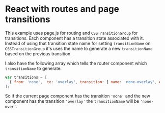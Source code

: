 # React with routes and page transitions

This example uses page.js for routing and `CSSTransitionGroup` for transitions. Each component has a transition state associated with it. Instead of using that transition state name for setting `transitionName` on `CSSTransitionGroup` it's uses the name to generate a new `transitionName` based on the previous transition.

I also have the following array which tells the router component which `transitionName` to generate.

```js
var transitions = [ 
  { from: 'none',  to: 'overlay', transition: { name: 'none-overlay', enter: true, leave: true } },
];
```

So if the current page component has the transition `'none'` and the new component has the transition `'overlay'` the `transitionName` will be `'none-over'`.
